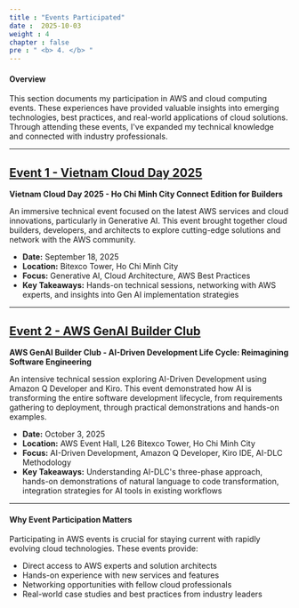 ```yaml
---
title : "Events Participated"
date :  2025-10-03
weight : 4
chapter : false
pre : " <b> 4. </b> "
---
```


#### Overview
This section documents my participation in AWS and cloud computing events. These experiences have provided valuable insights into emerging technologies, best practices, and real-world applications of cloud solutions. Through attending these events, I've expanded my technical knowledge and connected with industry professionals.

---

## [Event 1 - Vietnam Cloud Day 2025](./4.1-Event1/)
**Vietnam Cloud Day 2025 - Ho Chi Minh City Connect Edition for Builders**

An immersive technical event focused on the latest AWS services and cloud innovations, particularly in Generative AI. This event brought together cloud builders, developers, and architects to explore cutting-edge solutions and network with the AWS community.

- **Date:** September 18, 2025
- **Location:** Bitexco Tower, Ho Chi Minh City
- **Focus:** Generative AI, Cloud Architecture, AWS Best Practices
- **Key Takeaways:** Hands-on technical sessions, networking with AWS experts, and insights into Gen AI implementation strategies

---

## [Event 2 - AWS GenAI Builder Club](./4.2-Event2/)
**AWS GenAI Builder Club - AI-Driven Development Life Cycle: Reimagining Software Engineering**

An intensive technical session exploring AI-Driven Development using Amazon Q Developer and Kiro. This event demonstrated how AI is transforming the entire software development lifecycle, from requirements gathering to deployment, through practical demonstrations and hands-on examples.

- **Date:** October 3, 2025
- **Location:** AWS Event Hall, L26 Bitexco Tower, Ho Chi Minh City
- **Focus:** AI-Driven Development, Amazon Q Developer, Kiro IDE, AI-DLC Methodology
- **Key Takeaways:** Understanding AI-DLC's three-phase approach, hands-on demonstrations of natural language to code transformation, integration strategies for AI tools in existing workflows

---

#### Why Event Participation Matters
Participating in AWS events is crucial for staying current with rapidly evolving cloud technologies. These events provide:
- Direct access to AWS experts and solution architects
- Hands-on experience with new services and features
- Networking opportunities with fellow cloud professionals
- Real-world case studies and best practices from industry leaders

